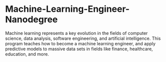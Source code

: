 # Machine-Learning-Engineer-Nanodegree
Machine learning represents a key evolution in the fields of computer science, data analysis, software engineering, and artificial intelligence.  This program teaches how to become a machine learning engineer, and apply predictive models to massive data sets in fields like finance, healthcare, education, and more.
